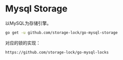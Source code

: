 # Mysql Storage 

以MySQL为存储引擎。

```bash
go get -u github.com/storage-lock/go-mysql-storage
```

对应的锁的实现：
```text
https://github.com/storage-lock/go-mysql-locks
```

